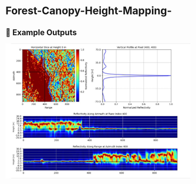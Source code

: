 # Forest-Canopy-Height-Mapping-

## 📸 Example Outputs

![image alt](https://github.com/SaeidDaliriSusefi/Forest-Canopy-Height-Mapping/blob/5b659940e77b18a5ee3e487c0a378f36367e00c5/Images/Tomosar.jpg)
